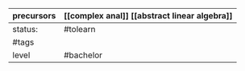 
| precursors | [[complex anal]] [[abstract linear algebra]] |
| ---------- | -------------------------------------------- |
| status:    | #tolearn                                     |
| #tags      |                                              |
| level      | #bachelor                                    |
